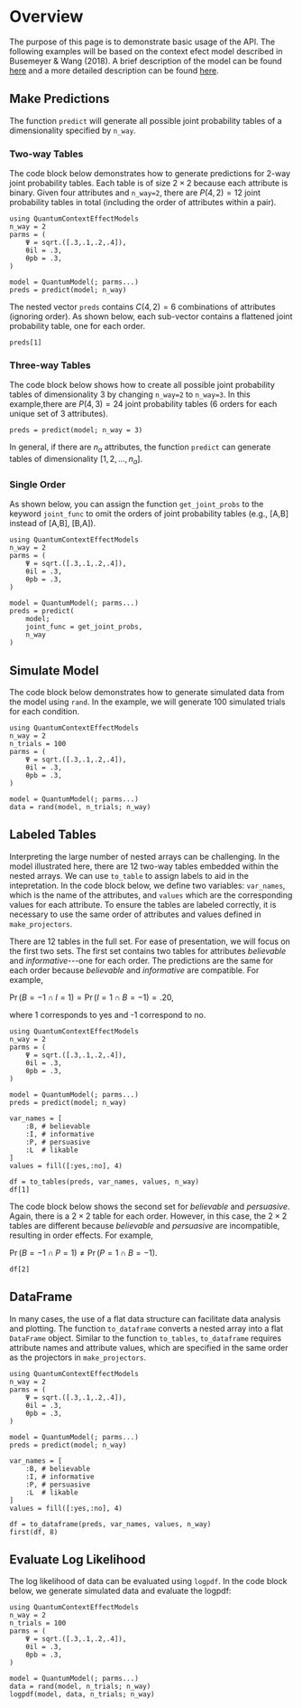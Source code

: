 # Overview

The purpose of this page is to demonstrate basic usage of the API. The following examples will be based on the context efect model described in Busemeyer & Wang (2018). A brief description of the model can be found [here](developing_a_model.md) and a more detailed description can be found [here](model_description.md).

## Make Predictions

The function `predict` will generate all possible joint probability tables of a dimensionality specified by `n_way`. 

### Two-way Tables 

The code block below demonstrates how to generate predictions for 2-way joint probability tables. Each table is of size $2 \times 2$ because each attribute is binary. Given four attributes and `n_way=2`, there are $P(4,2) = 12$ joint probability tables in total (including the order of attributes within a pair). 

```@example basic_usage
using QuantumContextEffectModels
n_way = 2
parms = (
    Ψ = sqrt.([.3,.1,.2,.4]),
    θil = .3,
    θpb = .3,
)

model = QuantumModel(; parms...)
preds = predict(model; n_way)
```

The nested vector `preds` contains $C(4,2) = 6$ combinations of attributes (ignoring order). As shown below, each sub-vector contains a flattened joint probability table, one for each order. 

```@example basic_usage
preds[1]
```

### Three-way Tables 

The code block below shows how to create all possible joint probability tables of dimensionality 3 by
changing `n_way=2` to `n_way=3`. In this example,there are $P(4,3) = 24$ joint probability tables (6 orders for each unique set of 3 attributes). 

```@example basic_usage
preds = predict(model; n_way = 3)
```
In general, if there are $n_a$ attributes, the function `predict` can generate tables of dimensionality
$[1,2,\dots, n_a]$.

### Single Order

As shown below, you can assign the function `get_joint_probs` to the keyword `joint_func` to omit
the orders of joint probability tables (e.g., [A,B] instead of [A,B], [B,A]). 

```@example basic_usage
using QuantumContextEffectModels
n_way = 2
parms = (
    Ψ = sqrt.([.3,.1,.2,.4]),
    θil = .3,
    θpb = .3,
)

model = QuantumModel(; parms...)
preds = predict(
    model;
    joint_func = get_joint_probs, 
    n_way
)
```

## Simulate Model

The code block below demonstrates how to generate simulated data from the model using `rand`. In the example, we will generate 100 simulated trials for each condition. 

```@example basic_usage
using QuantumContextEffectModels
n_way = 2
n_trials = 100
parms = (
    Ψ = sqrt.([.3,.1,.2,.4]),
    θil = .3,
    θpb = .3,
)

model = QuantumModel(; parms...)
data = rand(model, n_trials; n_way)
```

## Labeled Tables

Interpreting the large number of nested arrays can be challenging. In the model illustrated here, there are 12 two-way tables embedded within the nested arrays. We can use `to_table` to assign labels to aid in the intepretation. In the code block below, we define two variables: `var_names`, which is the name of the attributes, and `values` which are the corresponding values for each attribute. To ensure the tables are labeled correctly, it is necessary to use the same order of attributes and values defined in `make_projectors`. 

There are 12 tables in the full set. For ease of presentation, we will focus on the first two sets. The first set contains two tables for attributes *believable* and *informative*---one for each order. The predictions are the same for each order because *believable* and *informative* are compatible. For example, 

$\Pr(B = -1 \cap I = 1) = \Pr(I = 1 \cap B = -1) = .20,$

where 1 corresponds to yes and -1 correspond to no. 

```@example basic_usage
using QuantumContextEffectModels
n_way = 2
parms = (
    Ψ = sqrt.([.3,.1,.2,.4]),
    θil = .3,
    θpb = .3,
)

model = QuantumModel(; parms...)
preds = predict(model; n_way)

var_names = [
    :B, # believable
    :I, # informative
    :P, # persuasive
    :L  # likable
]
values = fill([:yes,:no], 4)

df = to_tables(preds, var_names, values, n_way)
df[1]
```
The code block below shows the second set for *believable* and *persuasive*. Again, there is a $2 \times 2$ table for each order. However, in this case, the $2 \times 2$ tables are different because *believable* and *persuasive* are incompatible, resulting in order effects. For example, 

$\Pr(B = -1 \cap P = 1) \ne \Pr(P = 1 \cap B = -1).$

```@example basic_usage
df[2]
```
## DataFrame 

In many cases, the use of a flat data structure can facilitate data analysis and plotting. The function `to_dataframe` converts a nested array into a flat `DataFrame` object. Similar to the function `to_tables`, `to_dataframe` requires attribute names and attribute values, which are specified in the same order as the projectors in `make_projectors`. 

```@example basic_usage
using QuantumContextEffectModels
n_way = 2
parms = (
    Ψ = sqrt.([.3,.1,.2,.4]),
    θil = .3,
    θpb = .3,
)

model = QuantumModel(; parms...)
preds = predict(model; n_way)

var_names = [
    :B, # believable
    :I, # informative
    :P, # persuasive
    :L  # likable
]
values = fill([:yes,:no], 4)

df = to_dataframe(preds, var_names, values, n_way)
first(df, 8)
```

## Evaluate Log Likelihood

The log likelihood of data can be evaluated using `logpdf`. In the code block below, we generate simulated data and evaluate the logpdf: 
```@example basic_usage
using QuantumContextEffectModels
n_way = 2
n_trials = 100
parms = (
    Ψ = sqrt.([.3,.1,.2,.4]),
    θil = .3,
    θpb = .3,
)

model = QuantumModel(; parms...)
data = rand(model, n_trials; n_way)
logpdf(model, data, n_trials; n_way)
```